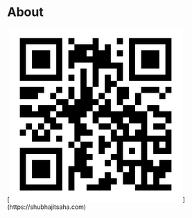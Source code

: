 About
=====

[![Home](https://raw.githubusercontent.com/suvozit/About/master/www.shubhajitsaha.com.svg?sanitize=true "www.shubhajitsaha.com")](https://shubhajitsaha.com)

